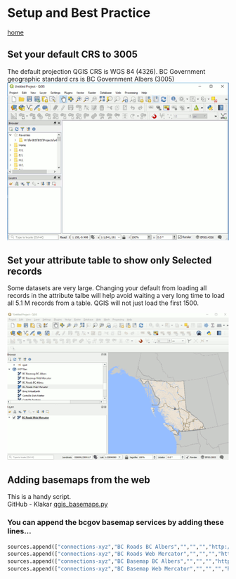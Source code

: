 # Setup and Best Practice

[home](../README.md)

## Set your default CRS to 3005
The default projection QGIS CRS is WGS 84 (4326).  BC Government geographic standard crs is BC Government Albers (3005)
![Set QGIS default CRS](../images/set_projection_defaults_sm.gif "Set QGIS default CRS")

## Set your attribute table to show only Selected records
Some datasets are very large.  Changing your default from loading all records in the attribute talbe will help avoid waiting a very long time to load all 5.1 M records from a table. QGIS will not just load the first 1500.

![Set QGIS attribute table behaviour](../images/set_attribute_table_behaviour_sm.gif "Set QGIS attribute table behaviour")


## Adding basemaps from the web
This is a handy script.  
GitHub - Klakar [qgis_basemaps.py](https://github.com/klakar/QGIS_resources/blob/master/collections/Geosupportsystem/python/qgis_basemaps.py)

### You can append the bcgov basemap services by adding these lines...

```python
sources.append(["connections-xyz","BC Roads BC Albers","","","","http://maps.gov.bc.ca/arcserver/rest/services/province/roads/MapServer/tile/%7Bz%7D/%7By%7D/%7Bx%7D","","23","0"])
sources.append(["connections-xyz","BC Roads Web Mercator","","","","http://maps.gov.bc.ca/arcserver/rest/services/province/roads_wm/MapServer/tile/%7Bz%7D/%7By%7D/%7Bx%7D","","23","0"])
sources.append(["connections-xyz","BC Basemap BC Albers","","","","http://maps.gov.bc.ca/arcserver/rest/services/province/albers_cache/MapServer/tile/%7Bz%7D/%7By%7D/%7Bx%7D","","17","0"])
sources.append(["connections-xyz","BC Basemap Web Mercator","","","","http://maps.gov.bc.ca/arcserver/rest/services/province/web_mercator_cache/MapServer/tile/%7Bz%7D/%7By%7D/%7Bx%7D","","17","0"])
```

